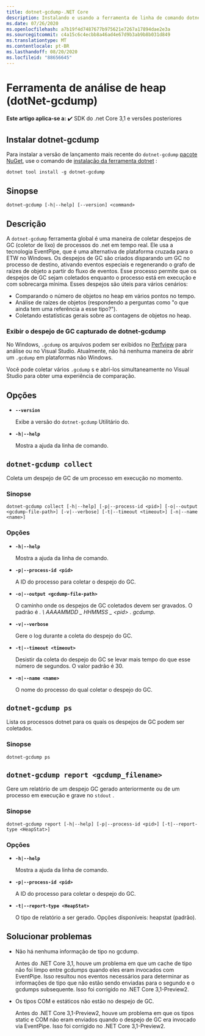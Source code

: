 ```yaml
---
title: dotnet-gcdump-.NET Core
description: Instalando e usando a ferramenta de linha de comando dotnet-gcdump.
ms.date: 07/26/2020
ms.openlocfilehash: a7b19f4d7487677b975621e7267a17894dae2e3a
ms.sourcegitcommit: c4a15c6c4ecbb8a46ad4e67d9b3ab9b8b031d849
ms.translationtype: MT
ms.contentlocale: pt-BR
ms.lasthandoff: 08/20/2020
ms.locfileid: "88656645"
---
```

# <a name="heap-analysis-tool-dotnet-gcdump"></a>Ferramenta de análise de heap (dotNet-gcdump)

**Este artigo aplica-se a:** ✔️ SDK do .net Core 3,1 e versões posteriores

## <a name="install-dotnet-gcdump"></a>Instalar dotnet-gcdump

Para instalar a versão de lançamento mais recente do `dotnet-gcdump` [pacote NuGet](https://www.nuget.org/packages/dotnet-gcdump), use o comando de [instalação da ferramenta dotnet](../tools/dotnet-tool-install.md) :

```dotnetcli
dotnet tool install -g dotnet-gcdump
```

## <a name="synopsis"></a>Sinopse

```console
dotnet-gcdump [-h|--help] [--version] <command>
```

## <a name="description"></a>Descrição

A `dotnet-gcdump` ferramenta global é uma maneira de coletar despejos de GC (coletor de lixo) de processos do .net em tempo real. Ele usa a tecnologia EventPipe, que é uma alternativa de plataforma cruzada para o ETW no Windows. Os despejos de GC são criados disparando um GC no processo de destino, ativando eventos especiais e regenerando o grafo de raízes de objeto a partir do fluxo de eventos. Esse processo permite que os despejos de GC sejam coletados enquanto o processo está em execução e com sobrecarga mínima. Esses despejos são úteis para vários cenários:

- Comparando o número de objetos no heap em vários pontos no tempo.
- Análise de raízes de objetos (respondendo a perguntas como "o que ainda tem uma referência a esse tipo?").
- Coletando estatísticas gerais sobre as contagens de objetos no heap.

### <a name="view-the-gc-dump-captured-from-dotnet-gcdump"></a>Exibir o despejo de GC capturado de dotnet-gcdump

No Windows, `.gcdump` os arquivos podem ser exibidos no [Perfview](https://github.com/microsoft/perfview) para análise ou no Visual Studio. Atualmente, não há nenhuma maneira de abrir um `.gcdump` em plataformas não Windows.

Você pode coletar vários `.gcdump` s e abri-los simultaneamente no Visual Studio para obter uma experiência de comparação.

## <a name="options"></a>Opções

- **`--version`**

  Exibe a versão do `dotnet-gcdump` Utilitário do.

- **`-h|--help`**

  Mostra a ajuda da linha de comando.

## `dotnet-gcdump collect`

Coleta um despejo de GC de um processo em execução no momento.

### <a name="synopsis"></a>Sinopse

```console
dotnet-gcdump collect [-h|--help] [-p|--process-id <pid>] [-o|--output <gcdump-file-path>] [-v|--verbose] [-t|--timeout <timeout>] [-n|--name <name>]
```

### <a name="options"></a>Opções

- **`-h|--help`**

  Mostra a ajuda da linha de comando.

- **`-p|--process-id <pid>`**

  A ID do processo para coletar o despejo do GC.

- **`-o|--output <gcdump-file-path>`**

  O caminho onde os despejos de GC coletados devem ser gravados. O padrão é *. \\ AAAAMMDD \_ HHMMSS \_ \<pid> . gcdump*.

- **`-v|--verbose`**

  Gere o log durante a coleta do despejo do GC.

- **`-t|--timeout <timeout>`**

  Desistir da coleta do despejo do GC se levar mais tempo do que esse número de segundos. O valor padrão é 30.

- **`-n|--name <name>`**

  O nome do processo do qual coletar o despejo do GC.

## `dotnet-gcdump ps`

Lista os processos dotnet para os quais os despejos de GC podem ser coletados.

### <a name="synopsis"></a>Sinopse

```console
dotnet-gcdump ps
```

## `dotnet-gcdump report <gcdump_filename>`

Gere um relatório de um despejo GC gerado anteriormente ou de um processo em execução e grave no `stdout` .

### <a name="synopsis"></a>Sinopse

```console
dotnet-gcdump report [-h|--help] [-p|--process-id <pid>] [-t|--report-type <HeapStat>]
```

### <a name="options"></a>Opções

- **`-h|--help`**

  Mostra a ajuda da linha de comando.

- **`-p|--process-id <pid>`**

  A ID do processo para coletar o despejo do GC.

- **`-t|--report-type <HeapStat>`**

  O tipo de relatório a ser gerado. Opções disponíveis: heapstat (padrão).

## <a name="troubleshoot"></a>Solucionar problemas

- Não há nenhuma informação de tipo no gcdump.

   Antes do .NET Core 3,1, houve um problema em que um cache de tipo não foi limpo entre gcdumps quando eles eram invocados com EventPipe. Isso resultou nos eventos necessários para determinar as informações de tipo que não estão sendo enviadas para o segundo e o gcdumps subsequente. Isso foi corrigido no .NET Core 3,1-Preview2.

- Os tipos COM e estáticos não estão no despejo de GC.

   Antes do .NET Core 3,1-Preview2, houve um problema em que os tipos static e COM não eram enviados quando o despejo de GC era invocado via EventPipe. Isso foi corrigido no .NET Core 3,1-Preview2.
